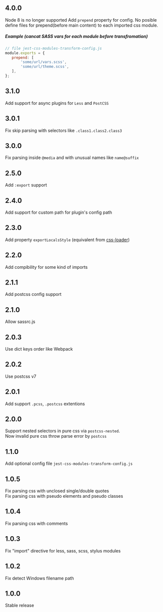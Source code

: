 ## 4.0.0
Node 8 is no longer supported
Add `prepend` property for config.
No posible define files for prepend(before main content) to each imported css module.
##### Example (cancat SASS vars for each module before transfromation)
```js
// file jest-css-modules-transform-config.js
module.exports = {
   prepend: [
       'some/url/vars.scss',
       'some/url/theme.scss',
   ],
};
```

## 3.1.0
Add support for async plugins for `Less` and `PostCSS`

## 3.0.1
Fix skip parsing with selectors like `.class1.class2.class3`

## 3.0.0
Fix parsing inside `@media` and with unusual names like `name@suffix`

## 2.5.0
Add `:export` support

## 2.4.0
Add support for custom path for plugin's config path

## 2.3.0
Add property `exportLocalsStyle` (equivalent from [css-loader]((https://github.com/webpack-contrib/css-loader#exportlocalsstyle)))

## 2.2.0
Add compibility for some kind of imports

## 2.1.1
Add postcss config support

## 2.1.0
Allow sassrc.js

## 2.0.3
Use dict keys order like Webpack

## 2.0.2
Use postcss v7

## 2.0.1
Add support `.pcss`, `.postcss` extentions

## 2.0.0
Support nested selectors in pure css via `postcss-nested`.  
Now invalid pure css throw parse error by `postcss`

## 1.1.0
Add optional config file `jest-css-modules-transform-config.js`

## 1.0.5
Fix parsing css with unclosed single/double quotes  
Fix parsing css with pseudo elements and pseudo classes

## 1.0.4
Fix parsing css with comments

## 1.0.3
Fix "import" directive for less, sass, scss, stylus modules

## 1.0.2
Fix detect Windows filename path

## 1.0.0
Stable release
